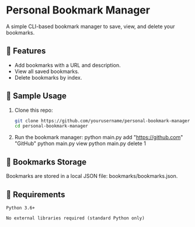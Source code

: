 # Personal Bookmark Manager

A simple CLI-based bookmark manager to save, view, and delete your bookmarks.

## 🚀 Features
- Add bookmarks with a URL and description.
- View all saved bookmarks.
- Delete bookmarks by index.

## 🧪 Sample Usage
1. Clone this repo:
   ```bash
   git clone https://github.com/yourusername/personal-bookmark-manager.git
   cd personal-bookmark-manager

2. Run the bookmark manager:
   python main.py add "https://github.com" "GitHub"
   python main.py view
   python main.py delete 1

## 📂 Bookmarks Storage

Bookmarks are stored in a local JSON file: bookmarks/bookmarks.json.

## 🧰 Requirements

    Python 3.6+

    No external libraries required (standard Python only)
